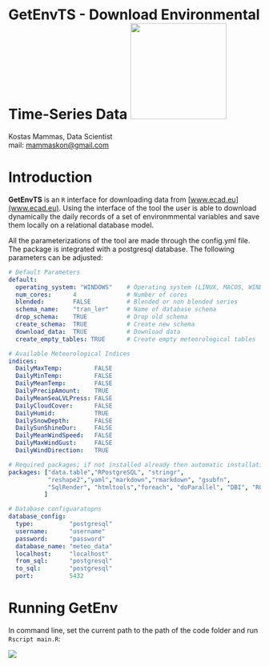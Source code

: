 GetEnvTS - Download Environmental Time-Series Data
<img src="https://github.com/mammask/GetEnv/blob/master/img/get-env.png" height="192px"/>
================
Kostas Mammas, Data Scientist <br> mail: <mammaskon@gmail.com> <br>

Introduction
============

**GetEnvTS** is an `R` interface for downloading data from [www.ecad.eu](www.ecad.eu). Using the interface of the tool the user is able to download dynamically the daily records of a set of environmmental variables and save them locally on a relational database model.

All the parameterizations of the tool are made through the config.yml file. The package is integrated with a postgresql database. The following parameters can be adjusted:

```yaml
# Default Parameters
default:
  operating_system: "WINDOWS"    # Operating system (LINUX, MACOS, WINDOWS)
  num_cores:      4              # Number of cores
  blended:        FALSE          # Blended or non blended series
  schema_name:    "tran_ler"     # Name of database schema
  drop_schema:    TRUE           # Drop old schema
  create_schema:  TRUE           # Create new schema
  download_data:  TRUE           # Download data
  create_empty_tables: TRUE      # Create empty meteorological tables

# Available Meteorological Indices
indices:
  DailyMaxTemp:         FALSE
  DailyMinTemp:         FALSE
  DailyMeanTemp:        FALSE      
  DailyPrecipAmount:    TRUE  
  DailyMeanSeaLVLPress: FALSE
  DailyCloudCover:      FALSE
  DailyHumid:           TRUE
  DailySnowDepth:       FALSE
  DailySunShineDur:     FALSE
  DailyMeanWindSpeed:   FALSE
  DailyMaxWindGust:     FALSE
  DailyWindDirection:   TRUE

# Required packages; if not installed already then automatic installation will be performed
packages: ["data.table","RPostgreSQL", "stringr",
           "reshape2","yaml","markdown","rmarkdown", "gsubfn",
           "SqlRender", "htmltools","foreach", "doParallel", "DBI", "RODBC","odbc"
          ]

# Database configuaratopns
database_config:
  type:          "postgresql"
  username:      "username"
  password:      "password"
  database_name: "meteo_data"
  localhost:     "localhost"
  from_sql:      "postgresql"
  to_sql:        "postgresql"
  port:          5432
```

Running GetEnv
============

In command line, set the current path to the path of the code folder and run ```Rscript main.R```:

![](https://github.com/mammask/GetEnv/blob/master/img/screenshot2.gif?raw=true)
